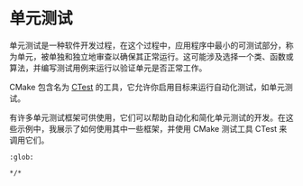 # 单元测试

单元测试是一种软件开发过程，在这个过程中，应用程序中最小的可测试部分，称为单元，被单独和独立地审查以确保其正常运行。这可能涉及选择一个类、函数或算法，并编写测试用例来运行以验证单元是否正常工作。

CMake 包含名为 [CTest](https://cmake.org/Wiki/CMake/Testing_With_CTest) 的工具，它允许你启用目标来运行自动化测试，如单元测试。

有许多单元测试框架可供使用，它们可以帮助自动化和简化单元测试的开发。在这些示例中，我展示了如何使用其中一些框架，并使用 CMake 测试工具 CTest 来调用它们。

```{toctree}
:glob:

*/*
```
